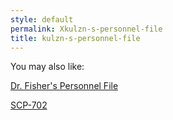 ```yaml
---
style: default
permalink: Xkulzn-s-personnel-file
title: kulzn-s-personnel-file
---
```

You may also like:

[Dr. Fisher's Personnel File](http://scp-wiki.net/dr-fisher-s-personnel-file)

[SCP-702](http://scp-wiki.net/scp-702)
